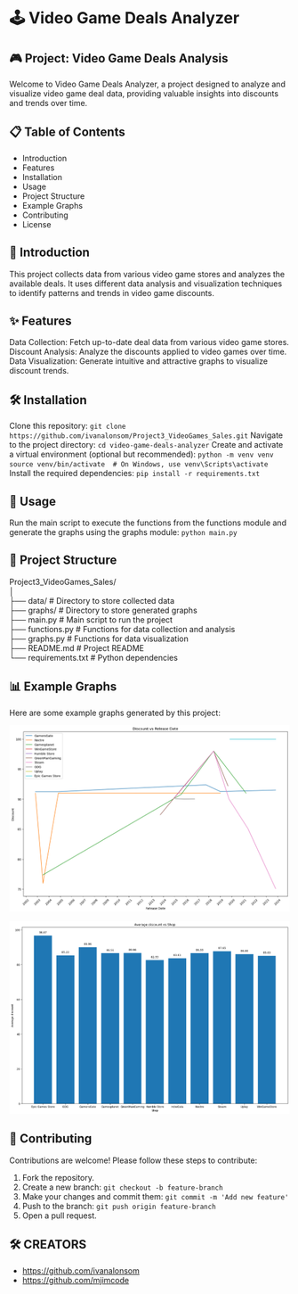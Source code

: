 # 🕹️ Video Game Deals Analyzer

## 🎮 Project: Video Game Deals Analysis
Welcome to Video Game Deals Analyzer, a project designed to analyze and visualize video game deal data, providing valuable insights into discounts and trends over time.
## 📋 Table of Contents
- Introduction
- Features
- Installation
- Usage
- Project Structure
- Example Graphs
- Contributing
- License
## 📝 Introduction
This project collects data from various video game stores and analyzes the available deals. It uses different data analysis and visualization techniques to identify patterns and trends in video game discounts.

## ✨ Features
Data Collection: Fetch up-to-date deal data from various video game stores.
Discount Analysis: Analyze the discounts applied to video games over time.
Data Visualization: Generate intuitive and attractive graphs to visualize discount trends.
## 🛠️ Installation
Clone this repository:
`git clone https://github.com/ivanalonsom/Project3_VideoGames_Sales.git`
Navigate to the project directory:
`cd video-game-deals-analyzer`
Create and activate a virtual environment (optional but recommended):
`python -m venv venv
source venv/bin/activate  # On Windows, use venv\Scripts\activate `
Install the required dependencies:
`pip install -r requirements.txt`
## 🚀 Usage
Run the main script to execute the functions from the functions module and generate the graphs using the graphs module:
`python main.py`

## 📁 Project Structure

Project3_VideoGames_Sales/  
│  
├── data/                 # Directory to store collected data  
├── graphs/               # Directory to store generated graphs  
├── main.py               # Main script to run the project  
├── functions.py          # Functions for data collection and analysis  
├── graphs.py             # Functions for data visualization  
├── README.md             # Project README  
└── requirements.txt      # Python dependencies

## 📊 Example Graphs
Here are some example graphs generated by this project:

![Discount VS Release Date linear graph taken at 11h on 12-9-2024 (dd/mm/yy)](example_graphs/Discount_VS_ReleaseDate_linear_12-9-2024_11h.png)

![Discount VS Shop bar graph taken at 11h on 12-9-2024 (dd/mm/yy)](example_graphs/Discount_VS_Shop_bars_12-9-2024_11h.png)

## 🤝 Contributing
Contributions are welcome! Please follow these steps to contribute:
1. Fork the repository.
2. Create a new branch:
`git checkout -b feature-branch`
3. Make your changes and commit them:
`git commit -m 'Add new feature'`
4. Push to the branch:
`git push origin feature-branch`
5. Open a pull request.

## 🛠️ CREATORS
- https://github.com/ivanalonsom  
- https://github.com/mjimcode

